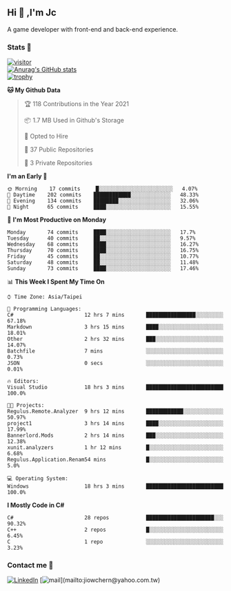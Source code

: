 ## Hi 👋 ,I'm Jc  

A game developer with front-end and back-end experience.  

### Stats  📝
[![visitor](https://visitor-badge.glitch.me/badge?page_id=jiowchern.jiowchern&style=flat-square&color=0088cc)](https://visitor-badge.glitch.me/badge?page_id=jiowchern.jiowchern&style=flat-square&color=0088cc)  
[![Anurag's GitHub stats](https://github-readme-stats.vercel.app/api?username=jiowchern&count_private=true&&show_icons=true)](https://github.com/anuraghazra/github-readme-stats)  
[![trophy](https://github-profile-trophy.vercel.app/?username=jiowchern)](https://github.com/ryo-ma/github-profile-trophy)  


<!--START_SECTION:waka-->
**🐱 My Github Data** 

> 🏆 118 Contributions in the Year 2021
 > 
> 📦 1.7 MB Used in Github's Storage 
 > 
> 💼 Opted to Hire
 > 
> 📜 37 Public Repositories 
 > 
> 🔑 3 Private Repositories  
 > 
**I'm an Early 🐤** 

```text
🌞 Morning    17 commits     █░░░░░░░░░░░░░░░░░░░░░░░░   4.07% 
🌆 Daytime    202 commits    ████████████░░░░░░░░░░░░░   48.33% 
🌃 Evening    134 commits    ████████░░░░░░░░░░░░░░░░░   32.06% 
🌙 Night      65 commits     ████░░░░░░░░░░░░░░░░░░░░░   15.55%

```
📅 **I'm Most Productive on Monday** 

```text
Monday       74 commits     ████░░░░░░░░░░░░░░░░░░░░░   17.7% 
Tuesday      40 commits     ██░░░░░░░░░░░░░░░░░░░░░░░   9.57% 
Wednesday    68 commits     ████░░░░░░░░░░░░░░░░░░░░░   16.27% 
Thursday     70 commits     ████░░░░░░░░░░░░░░░░░░░░░   16.75% 
Friday       45 commits     ██░░░░░░░░░░░░░░░░░░░░░░░   10.77% 
Saturday     48 commits     ██░░░░░░░░░░░░░░░░░░░░░░░   11.48% 
Sunday       73 commits     ████░░░░░░░░░░░░░░░░░░░░░   17.46%

```


📊 **This Week I Spent My Time On** 

```text
⌚︎ Time Zone: Asia/Taipei

💬 Programming Languages: 
C#                       12 hrs 7 mins       ████████████████░░░░░░░░░   67.18% 
Markdown                 3 hrs 15 mins       ████░░░░░░░░░░░░░░░░░░░░░   18.01% 
Other                    2 hrs 32 mins       ███░░░░░░░░░░░░░░░░░░░░░░   14.07% 
Batchfile                7 mins              ░░░░░░░░░░░░░░░░░░░░░░░░░   0.73% 
JSON                     0 secs              ░░░░░░░░░░░░░░░░░░░░░░░░░   0.01%

🔥 Editors: 
Visual Studio            18 hrs 3 mins       █████████████████████████   100.0%

🐱‍💻 Projects: 
Regulus.Remote.Analyzer  9 hrs 12 mins       ████████████░░░░░░░░░░░░░   50.97% 
project1                 3 hrs 14 mins       ████░░░░░░░░░░░░░░░░░░░░░   17.99% 
Bannerlord.Mods          2 hrs 14 mins       ███░░░░░░░░░░░░░░░░░░░░░░   12.38% 
xunit.analyzers          1 hr 12 mins        █░░░░░░░░░░░░░░░░░░░░░░░░   6.68% 
Regulus.Application.Renam54 mins             █░░░░░░░░░░░░░░░░░░░░░░░░   5.0%

💻 Operating System: 
Windows                  18 hrs 3 mins       █████████████████████████   100.0%

```

**I Mostly Code in C#** 

```text
C#                       28 repos            ██████████████████████░░░   90.32% 
C++                      2 repos             █░░░░░░░░░░░░░░░░░░░░░░░░   6.45% 
C                        1 repo              ░░░░░░░░░░░░░░░░░░░░░░░░░   3.23%

```



<!--END_SECTION:waka-->



### Contact me 💬
[![LinkedIn](https://img.shields.io/badge/-JiowchernChen-0077B5?style==flat-square&logo=LinkedIn&logoColor=white)](https://www.linkedin.com/in/jiowchern-chen-4aaa90b7/) [![mail](https://img.shields.io/badge/-jiowchern%40yahoo.com.tw-blueviolet?style=flat-square&logo=yahoo!)](mailto:jiowchern@yahoo.com.tw)    

<!-- [![Linkedin Badge](https://img.shields.io/badge/-LinkedIn-blue?style=flat-square&logo=Linkedin&logoColor=white&link=https://www.linkedin.com/in/jiowchern-chen-4aaa90b7/)](https://www.linkedin.com/in/jiowchern-chen-4aaa90b7/) -->


<!--
**jiowchern/jiowchern** is a ✨ _special_ ✨ repository because its `README.md` (this file) appears on your GitHub profile.

Here are some ideas to get you started:

- 🔭 I’m currently working on ...
- 🌱 I’m currently learning ...
- 👯 I’m looking to collaborate on ...
- 🤔 I’m looking for help with ...
- 💬 Ask me about ...
- 📫 How to reach me: ...
- 😄 Pronouns: ...
- ⚡ Fun fact: ...
-->

